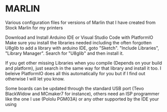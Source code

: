 # MARLIN
Various configuration files for versions of Marlin that I have created from Stock Marlin for my printers

Download and Install Arduino IDE or Visual Studio Code with PlatformIO
Make sure you install the libraries needed including the often forgotten U8glib
to add a library with arduino IDE, goto "Sketch". "Include Libraries", "Library Manager". Search for "U8glib" and then install it.

If you get other missing Libraries when you compile (Depends on your build and platform), just search in the same way for that library and install it too. I beleive PlatformIO does all this automatically for you but if I find out otherwise I will let you know.

Some boards can be updated through the standard USB port (Tevo BlackWidow and MCmaker7 for instance), others need an ISP programmer like the one I use (Pololu PGM03A) or any other supported by the IDE your using
